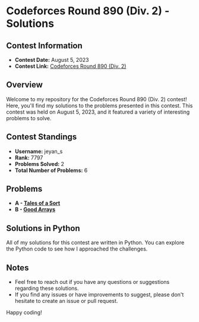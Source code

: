 # Codeforces Round 890 (Div. 2) - Solutions

## Contest Information

- **Contest Date:** August 5, 2023
- **Contest Link:** [Codeforces Round 890 (Div. 2)](https://codeforces.com/contest/1856)

## Overview

Welcome to my repository for the Codeforces Round 890 (Div. 2) contest! Here, you'll find my solutions to the problems presented in this contest. This contest was held on August 5, 2023, and it featured a variety of interesting problems to solve.

## Contest Standings

- **Username:** jeyan_s
- **Rank:** 7797
- **Problems Solved:** 2
- **Total Number of Problems:** 6

## Problems

- **A - [Tales of a Sort](https://codeforces.com/contest/1856/problem/A)**
- **B - [Good Arrays](https://codeforces.com/contest/1856/problem/B)**

## Solutions in Python

All of my solutions for this contest are written in Python. You can explore the Python code to see how I approached the challenges.

## Notes

- Feel free to reach out if you have any questions or suggestions regarding these solutions.
- If you find any issues or have improvements to suggest, please don't hesitate to create an issue or pull request.

Happy coding!
